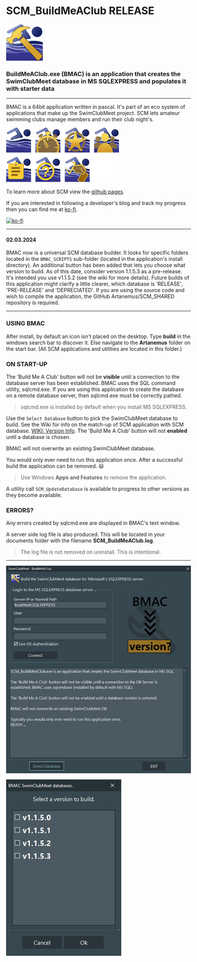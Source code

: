 ﻿# SCM_BuildMeAClub RELEASE

![Hero BuildMeAClub ICON](ASSETS/SCM_BMAC_100x100.bmp)

### BuildMeAClub.exe (BMAC) is an application that creates the SwimClubMeet database in MS SQLEXPRESS and populates it with starter data

---
BMAC is a 64bit application written in pascal. It's part of an eco system of applications that make up the SwimClubMeet project. SCM lets amateur swimming clubs manage members and run their club night's.

![The eco system of SCM](ASSETS/SCM_GroupOfIcons.png)

To learn more about SCM view the [github pages](https://artanemus.github.io/index.html).

If you are interested in following a developer's blog and track my progress then you can find me at [ko-fi](https://ko-fi.com/artanemus).

[![ko-fi](https://ko-fi.com/img/githubbutton_sm.svg)](https://ko-fi.com/V7V7EU686)

---

#### 02.03.2024

BMAC now is a universal SCM database builder. It looks for specific folders located in the `BMAC_SCRIPTS` sub-folder (located in the application's install directory). An additional button has been added that lets you choose what version to build. As of this date, consider version 1.1.5.3 as a pre-release. It's intended you use v1.1.5.2 (see the wiki for more details). Future builds of this application might clarify a little clearer, which database is 'RELEASE', 'PRE-RELEASE' and 'DEPRECIATED'. If you are using the source code and wish to compile the application, the GitHub Artanemus/SCM_SHARED repository is required. 

---

### USING BMAC

After install, by default an icon isn't placed on the desktop. Type **build** in the windows search bar to discover it. Else navigate to the **Artanemus** folder on the start bar. (All SCM applications and utilities are located in this folder.)

### ON START-UP

The 'Build Me A Club' button will not be **visible** until a connection to the database server has been established. BMAC uses the SQL command utility, sqlcmd.exe. If you are using this application to create the database on a remote database server, then sqlcmd.exe must be correctly pathed.

> sqlcmd.exe is installed by default when you install MS SQLEXPRESS.

Use the `Select Database` button to pick the SwimClubMeet database to build. See the Wiki for info on the match-up of SCM application with SCM database. [WIKI: Version Info](https://github.com/Artanemus/SCM_BuildMeAClub-R/wiki/Version-Info). The 'Build Me A Club' button will not **enabled** until a database is chosen.

BMAC will not overwrite an existing SwimClubMeet database.

You would only ever need to run this application once. After a successful build the application can be removed. 😃

> Use Windows **Apps and Features** to remove the application.

A utility call `SCM_UpdateDatabase` is available to progress to other versions as they become available.

### ERRORS?

Any errors created by sqlcmd.exe are displayed in BMAC's text window.

A server side log file is also produced. This will be located in your documents folder with the filename **SCM_BuildMeAClub.log**.

> The log file is not removed on uninstall. This is intentional.

---

![ScreenShot of BMAC prior to login.](ASSETS/Screenshot%20BMAC%20MainForm.JPG)

![ScreenShot of Select Database DLG.](ASSETS/Screenshot%20BMAC%20Select%20DB.JPG)
